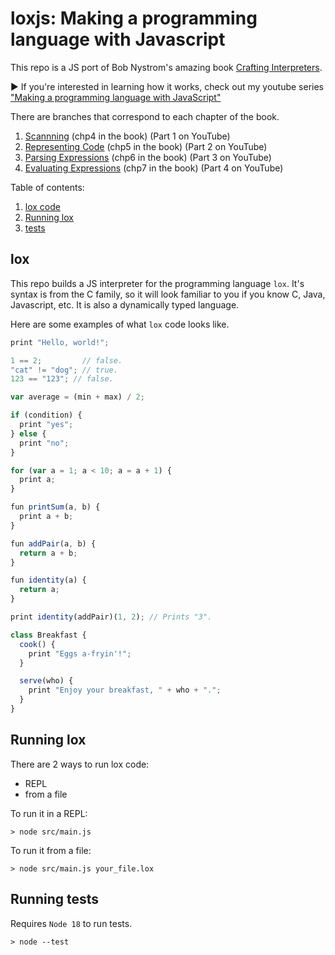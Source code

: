 # loxjs: Making a programming language with Javascript

This repo is a JS port of Bob Nystrom's amazing book [Crafting Interpreters](http://www.craftinginterpreters.com/).

▶️ If you're interested in learning how it works, check out my youtube series ["Making a programming language with JavaScript"](https://www.youtube.com/playlist?list=PL83wNvo6TbPjdQI2bvGAe-VjROaeoTC5P)

There are branches that correspond to each chapter of the book.
1. [Scannning](https://github.com/nuvic/loxjs/tree/chp4.scanners) (chp4 in the book) (Part 1 on YouTube)
2. [Representing Code](https://github.com/nuvic/loxjs/tree/chp5) (chp5 in the book) (Part 2 on YouTube)
3. [Parsing Expressions](https://github.com/nuvic/loxjs/tree/chp6) (chp6 in the book) (Part 3 on YouTube)
4. [Evaluating Expressions](https://github.com/nuvic/loxjs/tree/chp7) (chp7 in the book) (Part 4 on YouTube)

Table of contents:
1. [lox code](#lox)
2. [Running lox](#running-lox)
3. [tests](#running-tests)

## lox

This repo builds a JS interpreter for the programming language `lox`. It's syntax is from the C family, so it will look familiar to you if you know C, Java, Javascript, etc. It is also a dynamically typed language.

Here are some examples of what `lox` code looks like.

```js
print "Hello, world!";
```

```js
1 == 2;         // false.
"cat" != "dog"; // true.
123 == "123"; // false.
```

```js
var average = (min + max) / 2;
```

```js
if (condition) {
  print "yes";
} else {
  print "no";
}
```

```js
for (var a = 1; a < 10; a = a + 1) {
  print a;
}
```

```js
fun printSum(a, b) {
  print a + b;
}
```

```js
fun addPair(a, b) {
  return a + b;
}

fun identity(a) {
  return a;
}

print identity(addPair)(1, 2); // Prints "3".
```

```js
class Breakfast {
  cook() {
    print "Eggs a-fryin'!";
  }

  serve(who) {
    print "Enjoy your breakfast, " + who + ".";
  }
}
```

## Running lox

There are 2 ways to run lox code:
- REPL
- from a file

To run it in a REPL:
```console
> node src/main.js
```

To run it from a file:
```console
> node src/main.js your_file.lox
```

## Running tests

Requires `Node 18` to run tests.

```console
> node --test
```
